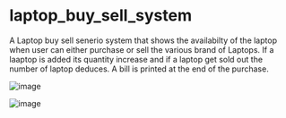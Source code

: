 # laptop_buy_sell_system
A Laptop buy sell senerio system that shows the availabilty of the laptop when user can either purchase or sell the various brand of Laptops.
If a laaptop is added its quantity increase and if a laptop get sold out the number of laptop deduces.
A bill is printed at the end of the purchase. 



![image](https://github.com/Sachidapaudel/laptop_buy_sell_system/assets/109208604/fa043aaa-08ba-467b-bb34-2cd5bc3fd919)

![image](https://github.com/Sachidapaudel/laptop_buy_sell_system/assets/109208604/3b265db4-3cd0-492e-97f6-bf48729584fd)


